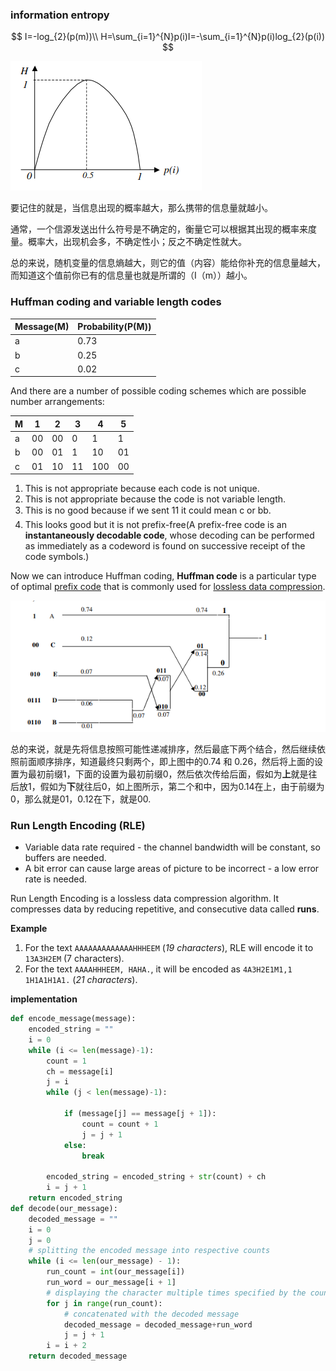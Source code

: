 ### information entropy

$$
I=-log_{2}(p(m))\\
H=\sum_{i=1}^{N}p(i)I=-\sum_{i=1}^{N}p(i)log_{2}(p(i))
$$

![Information Entropy.PNG](https://github.com/lyb1234567/Third-year-lectures/blob/master/EEE317/Lecture%203/Information%20Entropy.PNG?raw=true)

要记住的就是，当信息出现的概率越大，那么携带的信息量就越小。

通常，一个信源发送出什么符号是不确定的，衡量它可以根据其出现的概率来度量。概率大，出现机会多，不确定性小；反之不确定性就大。

总的来说，随机变量的信息熵越大，则它的值（内容）能给你补充的信息量越大，而知道这个值前你已有的信息量也就是所谓的（I（m））越小。

### Huffman coding and variable length codes

| Message(M) | Probability(P(M)) |
| ---------- | ----------------- |
| a          | 0.73              |
| b          | 0.25              |
| c          | 0.02              |



And there are a number of possible coding schemes which are possible number arrangements:

| M    | 1    | 2    | 3    | 4    | 5    |
| ---- | ---- | ---- | ---- | ---- | ---- |
| a    | 00   | 00   | 0    | 1    | 1    |
| b    | 00   | 01   | 1    | 10   | 01   |
| c    | 01   | 10   | 11   | 100  | 00   |

1. This is not appropriate because each code is not unique.
2. This is not appropriate because the code is not variable length.
3. This is no good because if we sent 11 it could mean c or bb.
4. This looks good but it is not prefix-free(A prefix-free code is an **instantaneously decodable code**, whose decoding can be performed as immediately as a codeword is found on successive receipt of the code symbols.)



Now we can introduce Huffman coding, **Huffman code** is a particular type of optimal [prefix code](https://en.wikipedia.org/wiki/Prefix_code) that is commonly used for [lossless data compression](https://en.wikipedia.org/wiki/Lossless_data_compression). 

![Huffman coding.PNG](https://github.com/lyb1234567/Third-year-lectures/blob/master/EEE317/Lecture%203/Huffman%20coding.PNG?raw=true)

总的来说，就是先将信息按照可能性递减排序，然后最底下两个结合，然后继续依照前面顺序排序，知道最终只剩两个，即上图中的0.74 和 0.26，然后将上面的设置为最初前缀1，下面的设置为最初前缀0，然后依次传给后面，假如为**上**就是往后放1，假如为**下**就往后0，如上图所示，第二个和中，因为0.14在上，由于前缀为0，那么就是01，0.12在下，就是00.

### Run Length Encoding (RLE)

- Variable data rate required - the channel bandwidth will be constant, so buffers are needed. 
- A bit error can cause large areas of picture to be incorrect - a low error rate is needed. 

Run Length Encoding is a lossless data compression algorithm. It compresses data by reducing repetitive, and consecutive data called **runs**.

**Example**

1. For the text `AAAAAAAAAAAAAHHHEEM` (*19 characters*), RLE will encode it to `13A3H2EM` (7 characters).
2. For the text `AAAAHHHEEM, HAHA.`, it will be encoded as `4A3H2E1M1,1 1H1A1H1A1.` (*21 characters*).



**implementation** 

```python
def encode_message(message):
    encoded_string = ""
    i = 0
    while (i <= len(message)-1):
        count = 1
        ch = message[i]
        j = i
        while (j < len(message)-1):

            if (message[j] == message[j + 1]):
                count = count + 1
                j = j + 1
            else:
                break

        encoded_string = encoded_string + str(count) + ch
        i = j + 1
    return encoded_string
def decode(our_message):
    decoded_message = ""
    i = 0
    j = 0
    # splitting the encoded message into respective counts
    while (i <= len(our_message) - 1):
        run_count = int(our_message[i])
        run_word = our_message[i + 1]
        # displaying the character multiple times specified by the count
        for j in range(run_count):
            # concatenated with the decoded message
            decoded_message = decoded_message+run_word
            j = j + 1
        i = i + 2
    return decoded_message
```

